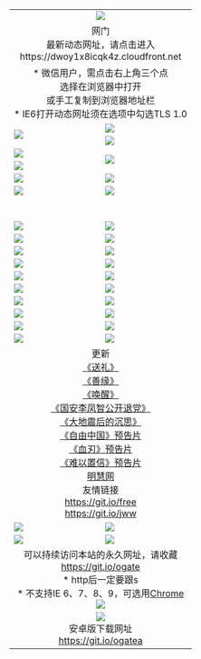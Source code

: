 ﻿<table>
  <tr></tr>
  <tr><td colspan=2 align=center><img src="https://cloud.githubusercontent.com/assets/11880933/13434984/f430fae2-e012-11e5-814f-c2df1e82b247.jpg" /></td></tr>
  <tr><td colspan=2 align=center>网门<br>最新动态网址，请点击进入
<br>https://dwoy1x8icqk4z.cloudfront.net
    </td>
  </tr>
  <tr>
    <td colspan=2 align=center>* 微信用户，需点击右上角三个点<br>选择在浏览器中打开<br>或手工复制到浏览器地址栏
    <br>* IE6打开动态网址须在选项中勾选TLS 1.0</td>
  </tr>
  <tr>
    <td rowspan=2><a href="https://dwoy1x8icqk4z.cloudfront.net/ogUP.aspx?name=11DKC.mp4&list=11DKC" target="_blank"><img src="https://dwoy1x8icqk4z.cloudfront.net/Up/11DKC1.jpg" /></a></td> 
    <td><div><a href="https://dwoy1x8icqk4z.cloudfront.net/ogUP.aspx?name=LRWS.mp4&list=LRWS" target="_blank"><img src="https://dwoy1x8icqk4z.cloudfront.net/Up/LRWS.jpg" /></a></td>
   </tr>
  <tr>
    <td><a href="https://dwoy1x8icqk4z.cloudfront.net/ogNiceVedio.aspx" target="_blank"><img src="https://dwoy1x8icqk4z.cloudfront.net/Up/11TGKDY.jpg" /></a></td>
  </tr>
  <tr>
    <td><a href="https://dwoy1x8icqk4z.cloudfront.net/ogUP.aspx?name=JQR.mp4&count=2" target="_blank"><img src="https://dwoy1x8icqk4z.cloudfront.net/Up/JQR.jpg" /></a></td>   
    <td rowspan=2><a href="https://dwoy1x8icqk4z.cloudfront.net/ogUP.aspx?name=JP.mp4&count=9" target="_blank"><img src="https://dwoy1x8icqk4z.cloudfront.net/Up/JP.jpg" /></td>
  </tr>
  <tr>
    <td><a href="https://dwoy1x8icqk4z.cloudfront.net/ogUP.aspx?name=WH.mp4" target="_blank"><img src="https://dwoy1x8icqk4z.cloudfront.net/Up/WH.jpg" /></a></td>
  </tr>
  <tr>
    <td><a href="https://dwoy1x8icqk4z.cloudfront.net/ogUP.aspx?name=SSZJ.mp4&list=SSZJ" target="_blank"><img src="https://dwoy1x8icqk4z.cloudfront.net/Up/SSZJ.jpg" /></a></td>
    <td><a href="https://dwoy1x8icqk4z.cloudfront.net/ogUP.aspx?name=1XQK.mp4&count=13" target="_blank"><img src="https://dwoy1x8icqk4z.cloudfront.net/Up/1XQK.jpg" /></a</td>
  </tr>
  <tr>
    <td><a href="https://dwoy1x8icqk4z.cloudfront.net/ogUP.aspx?name=ZY.mp4&count=2015|16" target="_blank"><img src="https://dwoy1x8icqk4z.cloudfront.net/Up/ZY.jpg" /></a</td>
    <td><a href="https://dwoy1x8icqk4z.cloudfront.net/ogUP.aspx?name=XTFY.mp4&count=B|2,A|24" target="_blank"><img src="https://dwoy1x8icqk4z.cloudfront.net/Up/XTFY.jpg" /></a></td>
  </tr>
  <tr height="40">
  </tr>
  <tr>
    <td><a href="https://dwoy1x8icqk4z.cloudfront.net/ogUP.aspx?name=4EE/QQ.mp4&list=4EEQQ" target="_blank"><img src="https://dwoy1x8icqk4z.cloudfront.net/Up/4EE/QQ0.jpg"/></a></td>
    <td><a href="https://dwoy1x8icqk4z.cloudfront.net/ogUP.aspx?name=4EE/HQ.mp4&list=4EEHQ" target="_blank"><img src="https://dwoy1x8icqk4z.cloudfront.net/Up/4EE/HQ0.jpg"/></a></td>
  </tr>
  <tr>
    <td><a href="https://dwoy1x8icqk4z.cloudfront.net/ogUP.aspx?name=4EE/ZG.mp4&list=4EEZG" target="_blank"><img src="https://dwoy1x8icqk4z.cloudfront.net/Up/4EE/ZG0.jpg"/></a></td>
    <td><a href="https://dwoy1x8icqk4z.cloudfront.net/ogUP.aspx?name=4EE/DJ.mp4&list=4EEDJ" target="_blank"><img src="https://dwoy1x8icqk4z.cloudfront.net/Up/4EE/DJ0.jpg"/></a></td>
  </tr>
  <tr>
    <td><a href="https://dwoy1x8icqk4z.cloudfront.net/ogUP.aspx?name=4EE/GX.mp4&list=4EEGX" target="_blank"><img src="https://dwoy1x8icqk4z.cloudfront.net/Up/4EE/GX0.jpg"/></a></td>
    <td><a href="https://dwoy1x8icqk4z.cloudfront.net/ogUP.aspx?name=4EE/HD.mp4&list=4EEHD" target="_blank"><img src="https://dwoy1x8icqk4z.cloudfront.net/Up/4EE/HD0.jpg"/></a></td>
  </tr>
  <tr>
    <td><a href="https://dwoy1x8icqk4z.cloudfront.net/ogUP.aspx?name=4EE/TX.mp4&list=4EETX" target="_blank"><img src="https://dwoy1x8icqk4z.cloudfront.net/Up/4EE/TX0.jpg"/></a></td>
    <td><a href="https://dwoy1x8icqk4z.cloudfront.net/ogUP.aspx?name=4EE/WZ.mp4&list=4EEWZ" target="_blank"><img src="https://dwoy1x8icqk4z.cloudfront.net/Up/4EE/WZ0.jpg"/></a></td>
  </tr>
  <tr>
    <td><a href="https://dwoy1x8icqk4z.cloudfront.net/onUP.aspx?name=https://d1ni6yqhqrtjo7.cloudfront.net/" target="_blank"><img src="https://dwoy1x8icqk4z.cloudfront.net/Up/0DTW.jpg"/></a></td>
    <td><a href="https://dwoy1x8icqk4z.cloudfront.net/onUP.aspx?name=https://d240ns8up8earz.cloudfront.net/acenter/" target="_blank"><img src="https://dwoy1x8icqk4z.cloudfront.net/Up/0TDW.jpg" /></a></td>
  </tr>
  <tr>
    <td><a href="https://dwoy1x8icqk4z.cloudfront.net/onUP.aspx?name=https://d4508d6vomz2p.cloudfront.net/gb/nsc413.htm" target="_blank"><img src="https://dwoy1x8icqk4z.cloudfront.net/Up/0DJY.jpg" /></a></td>
    <td><a href="https://dwoy1x8icqk4z.cloudfront.net/onUP.aspx?name=https://d4apjbhkuxer1.cloudfront.net/xtr/gb/prog204.html" target="_blank"><img src="https://dwoy1x8icqk4z.cloudfront.net/Up/0XTR.jpg" /></a></td>
  </tr>
  <tr>
    <td><a href="https://dwoy1x8icqk4z.cloudfront.net/onUP.aspx?name=https://d3aj00iefsmfgc.cloudfront.net/" target="_blank"><img src="https://dwoy1x8icqk4z.cloudfront.net/Up/0MHW.jpg" /></a></td>
    <td><a href="https://dwoy1x8icqk4z.cloudfront.net/onUP.aspx?name=https://d20wz7qt14x5d2.cloudfront.net/" target="_blank"><img src="https://dwoy1x8icqk4z.cloudfront.net/Up/0ZJW.jpg" /></a></td>
  </tr>
  <tr>
    <td><a href="https://dwoy1x8icqk4z.cloudfront.net/ogUP.aspx?name=0FG.zip" target="_blank"><img src="https://dwoy1x8icqk4z.cloudfront.net/Up/0FG.jpg" /></a></td>
    <td><a href="https://dwoy1x8icqk4z.cloudfront.net/ogUP.aspx?name=0FGA.apk" target="_blank"><img src="https://dwoy1x8icqk4z.cloudfront.net/Up/0FGA.jpg" /></a></td>
  </tr>
  <tr>
    <td><a href="https://dwoy1x8icqk4z.cloudfront.net/ogUP.aspx?name=0U.zip" target="_blank"><img src="https://dwoy1x8icqk4z.cloudfront.net/Up/0U.jpg" /></a></td>
    <td><a href="https://dwoy1x8icqk4z.cloudfront.net/ogUP.aspx?name=0UA.apk" target="_blank"><img src="https://dwoy1x8icqk4z.cloudfront.net/Up/0UA.jpg" /></a></td>
  </tr>
  <tr>
    <td><a href="https://dwoy1x8icqk4z.cloudfront.net/ogUP.aspx?name=0iPPOTV.zip" target="_blank"><img src="https://dwoy1x8icqk4z.cloudfront.net/Up/0iPPOTV.jpg" /></a></td>
    <td><a href="https://dwoy1x8icqk4z.cloudfront.net/ogUP.aspx?name=0iNTD.apk" target="_blank"><img src="https://dwoy1x8icqk4z.cloudfront.net/Up/0iNTD.jpg" /></a></td>
  </tr>
  <tr>
    <td colspan=2 align=center>更新<br>
      <a href="https://dwoy1x8icqk4z.cloudfront.net/ogUP.aspx?name=4ESL.mp4" target="_blank">《送礼》</a><br>
      <a href="https://dwoy1x8icqk4z.cloudfront.net/ogUP.aspx?name=4ESY.mp4" target="_blank">《善缘》</a><br>
      <a href="https://dwoy1x8icqk4z.cloudfront.net/ogUP.aspx?name=4EHX.mp4" target="_blank">《唤醒》</a><br>
      <a href="https://dwoy1x8icqk4z.cloudfront.net/ogUP.aspx?name=4LFZ.mp4" target="_blank">《国安李凤智公开退党》</a><br>
      <a href="https://dwoy1x8icqk4z.cloudfront.net/ogUP.aspx?name=4DDZHDCS.mp4" target="_blank">《大地震后的沉思》</a><br>
      <a href="https://dwoy1x8icqk4z.cloudfront.net/ogUP.aspx?name=11ZYZG0.mp4" target="_blank">《自由中国》预告片</a><br>
      <a href="https://dwoy1x8icqk4z.cloudfront.net/ogUP.aspx?name=11XR.mp4" target="_blank">《血刃》预告片</a><br>
      <a href="https://dwoy1x8icqk4z.cloudfront.net/ogUP.aspx?name=11NYZX.mp4&count=2" target="_blank">《难以置信》预告片</a><br>
      <a href="https://dwoy1x8icqk4z.cloudfront.net/onUP.aspx?name=https://www.minghui.org/" target="_blank">明慧网</a><br>
      友情链接<br>
      <a href="https://dwoy1x8icqk4z.cloudfront.net/onUP.aspx?name=https://git.io/free" target="_blank">https://git.io/free</a><br>
      <a href="https://dwoy1x8icqk4z.cloudfront.net/onUP.aspx?name=https://git.io/jww" target="_blank">https://git.io/jww</a></td>
    </td>
  </tr>
  <tr>
    <td><a href="https://dwoy1x8icqk4z.cloudfront.net/ogNice.aspx" target="_blank"><img src="https://dwoy1x8icqk4z.cloudfront.net/Up/0WCYY.jpg" /></a></td>
    <td><a href="https://dwoy1x8icqk4z.cloudfront.net/onCO.aspx?ob=600事物&op=增删改&args=WH1~%23类型6新闻%7c%23类型6评论&mode=" target="_blank"><img src="https://dwoy1x8icqk4z.cloudfront.net/Up/0WZTT.jpg" /></a></td> 
  </tr>
  <tr>
    <td><a href="https://dwoy1x8icqk4z.cloudfront.net/ogDY.aspx" target="_blank"><img src="https://dwoy1x8icqk4z.cloudfront.net/Up/0FK.jpg" /></a></td>
    <td><a href="https://dwoy1x8icqk4z.cloudfront.net/ogST.aspx" target="_blank"><img src="https://dwoy1x8icqk4z.cloudfront.net/Up/0ST.jpg" /></a></td> 
  </tr>
  <tr>
    <td colspan=2 align=center>可以持续访问本站的永久网址，请收藏<br/><a href="https://git.io/ogate" target="_blank">https://git.io/ogate</a><br/>* http后一定要跟s<br/>* 不支持IE 6、7、8、9，可选用<a href="https://dwoy1x8icqk4z.cloudfront.net/ogUP.aspx?name=0ChromePortable.zip">Chrome</a><br/><a href="https://dwoy1x8icqk4z.cloudfront.net/Up/0WMGDL2.png" target="_blank"><img src="https://dwoy1x8icqk4z.cloudfront.net/Up/0WMGD2.png"/></a></td>
  </tr>
  <tr>
    <td colspan=2 align=center><a href="https://dwoy1x8icqk4z.cloudfront.net/ogUP.aspx?name=0oGate.apk" target="_blank"><img src="https://cloud.githubusercontent.com/assets/11880933/13720399/75e143ee-e842-11e5-9f0a-1421f423c80f.jpg" /></a><br>安卓版下载网址<br><a href="https://git.io/ogatea">https://git.io/ogatea</a></td>
  </tr>
  <!--tr>
    <td colspan=2 align=center>可能失效的动态网址
    </td>
  </tr-->
</table>
